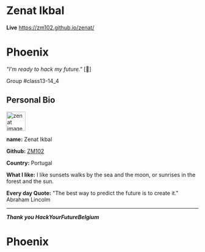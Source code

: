 # Zenat Ikbal

**Live** https://zm102.github.io/zenat/
# Phoenix

_"I'm ready to hack my future."_  [:muscle:]

Group #class13-14_4

## Personal Bio

<img src="https://avatars.githubusercontent.com/u/75641984?s=400&u=4a46cf385b3f914d3cffeba09acf7d09da74dacf&v=4" alt="zenat image" width="50" height="50"/>

**name:** Zenat Ikbal

**Github:** [ZM102](https://github.com/ZM102)

**Country:** Portugal

**What I like:** I like sunsets walks by the sea and the moon, or sunrises in the forest and the sun.

**Every day Quote:** "The best way to predict the future is to create it."  Abraham Lincolm

---
**_Thank you HackYourFutureBelgium_**

# Phoenix